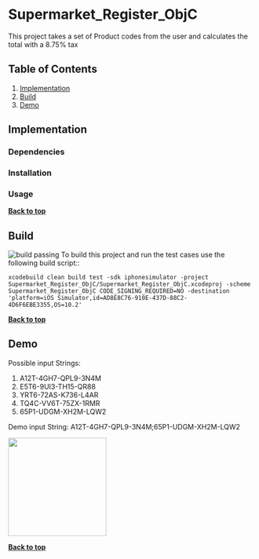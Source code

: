 # Supermarket_Register_ObjC
This project takes a set of Product codes from the user and calculates the total with a 8.75% tax

## Table of Contents
1. [Implementation](#implementation)
1. [Build](#build)
1. [Demo](#demo)

## Implementation

### Dependencies

### Installation

### Usage

**[Back to top](#table-of-contents)**

## Build
![build passing](https://travis-ci.org/travis-ci/travis-web.svg?branch=master) To build this project and run the test cases use the following build script::

    xcodebuild clean build test -sdk iphonesimulator -project Supermarket_Register_ObjC/Supermarket_Register_ObjC.xcodeproj -scheme Supermarket_Register_ObjC CODE_SIGNING_REQUIRED=NO -destination 'platform=iOS Simulator,id=AD8E8C76-910E-437D-88C2-4D6F6EBE3355,OS=10.2'

**[Back to top](#table-of-contents)**

## Demo
Possible input Strings:  
1. A12T-4GH7-QPL9-3N4M  
2. E5T6-9UI3-TH15-QR88  
3. YRT6-72AS-K736-L4AR  
4. TQ4C-VV6T-75ZX-1RMR  
5. 65P1-UDGM-XH2M-LQW2  

Demo input String: A12T-4GH7-QPL9-3N4M;65P1-UDGM-XH2M-LQW2

<img src="https://cloud.githubusercontent.com/assets/7190790/22855256/43716e2c-f04b-11e6-9698-b543c06dbac0.jpg" width="200">

**[Back to top](#table-of-contents)**

